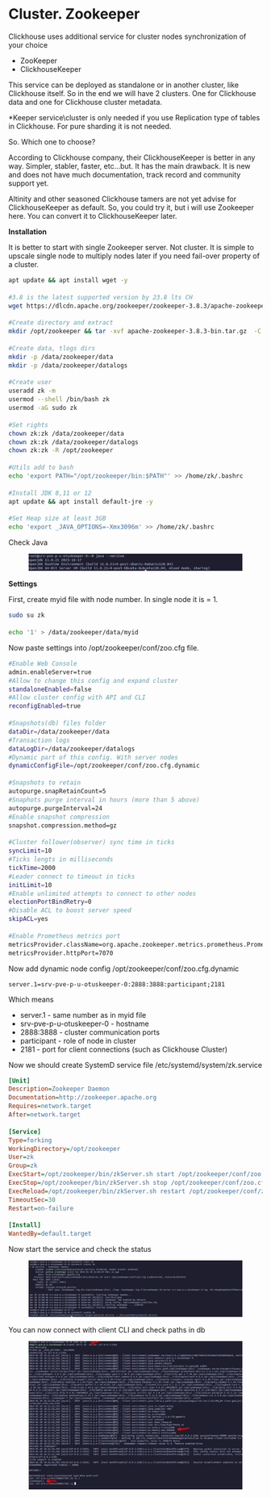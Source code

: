 # Cluster. Zookeeper

Clickhouse uses additional service for cluster nodes synchronization of your choice

* ZooKeeper
* ClickhouseKeeper

This service can be deployed as standalone or in another cluster, like Clickhouse itself. So in the end we will have 2 clusters. One for Clickhouse data and one for Clickhouse cluster metadata.

\*Keeper service\cluster is only needed if you use Replication type of tables in Clickhouse. For pure sharding it is not needed.&#x20;

So. Which one to choose?

According to Clickhouse company, their ClickhouseKeeper is better in any way. Simpler, stabler, faster, etc...but. It has the main drawback. It is new and does not have much documentation, track record and community support yet.

Altinity and other seasoned Clickhouse tamers are not yet advise for ClickhouseKeeper as default. So, you could try it, but i will use Zookeeper here. You can convert it to ClickhouseKeeper later.

**Installation**

It is better to start with single Zookeeper server. Not cluster. It is simple to upscale single node to multiply nodes later if you need fail-over property of a cluster.

```bash
apt update && apt install wget -y

#3.8 is the latest supported version by 23.8 lts CH
wget https://dlcdn.apache.org/zookeeper/zookeeper-3.8.3/apache-zookeeper-3.8.3-bin.tar.gz

#Create directory and extract
mkdir /opt/zookeeper && tar -xvf apache-zookeeper-3.8.3-bin.tar.gz  -C /opt/zookeeper --strip-components=1

#Create data, tlogs dirs
mkdir -p /data/zookeeper/data
mkdir -p /data/zookeeper/datalogs

#Create user
useradd zk -m
usermod --shell /bin/bash zk
usermod -aG sudo zk

#Set rights
chown zk:zk /data/zookeeper/data
chown zk:zk /data/zookeeper/datalogs
chown zk:zk -R /opt/zookeeper

#Utils add to bash
echo 'export PATH="/opt/zookeeper/bin:$PATH"' >> /home/zk/.bashrc

#Install JDK 8,11 or 12
apt update && apt install default-jre -y

#Set Heap size at least 3GB
echo 'export _JAVA_OPTIONS=-Xmx3096m' >> /home/zk/.bashrc

```

Check Java

<figure><img src="../../.gitbook/assets/image.png" alt=""><figcaption></figcaption></figure>

**Settings**

First, create myid file with node number. In single node it is  = 1.

```bash
sudo su zk

echo '1' > /data/zookeeper/data/myid
```

Now paste settings into /opt/zookeeper/conf/zoo.cfg file.&#x20;

```bash
#Enable Web Console
admin.enableServer=true
#Allow to change this config and expand cluster
standaloneEnabled=false
#Allow cluster config with API and CLI
reconfigEnabled=true

#Snapshots(db) files folder
dataDir=/data/zookeeper/data
#Transaction logs
dataLogDir=/data/zookeeper/datalogs
#Dynamic part of this config. With server nodes
dynamicConfigFile=/opt/zookeeper/conf/zoo.cfg.dynamic

#Snapshots to retain
autopurge.snapRetainCount=5
#Snaphots purge interval in hours (more than 5 above)
autopurge.purgeInterval=24
#Enable snapshot compression
snapshot.compression.method=gz

#Cluster follower(observer) sync time in ticks
syncLimit=10
#Ticks lengts in milliseconds
tickTime=2000
#Leader connect to timeout in ticks
initLimit=10
#Enable unlimited attempts to connect to other nodes
electionPortBindRetry=0
#Disable ACL to boost server speed
skipACL=yes

#Enable Prometheus metrics port
metricsProvider.className=org.apache.zookeeper.metrics.prometheus.PrometheusMetricsProvider
metricsProvider.httpPort=7070
```

Now add dynamic node config /opt/zookeeper/conf/zoo.cfg.dynamic

```
server.1=srv-pve-p-u-otuskeeper-0:2888:3888:participant;2181
```

Which means

* server.1 - same number as in myid file
* srv-pve-p-u-otuskeeper-0 - hostname
* 2888:3888  - cluster communication ports
* participant - role of node in cluster
* 2181 - port for client connections (such as Clickhouse Cluster)

Now we should create SystemD service file /etc/systemd/system/zk.service

```ini
[Unit]
Description=Zookeeper Daemon
Documentation=http://zookeeper.apache.org
Requires=network.target
After=network.target

[Service]    
Type=forking
WorkingDirectory=/opt/zookeeper
User=zk
Group=zk
ExecStart=/opt/zookeeper/bin/zkServer.sh start /opt/zookeeper/conf/zoo.cfg
ExecStop=/opt/zookeeper/bin/zkServer.sh stop /opt/zookeeper/conf/zoo.cfg
ExecReload=/opt/zookeeper/bin/zkServer.sh restart /opt/zookeeper/conf/zoo.cfg
TimeoutSec=30
Restart=on-failure

[Install]
WantedBy=default.target
```

Now start the service and check the status

<figure><img src="../../.gitbook/assets/image (7).png" alt=""><figcaption></figcaption></figure>

You can now connect with client CLI and check paths in db

<figure><img src="../../.gitbook/assets/image (9).png" alt=""><figcaption></figcaption></figure>

